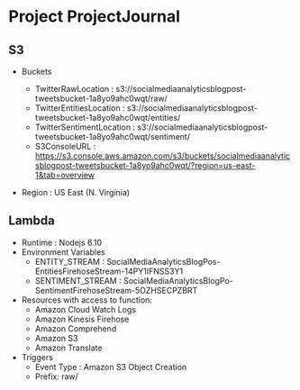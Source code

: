 # Project ProjectJournal



## S3
* Buckets
  * TwitterRawLocation : s3://socialmediaanalyticsblogpost-tweetsbucket-1a8yo9ahc0wqt/raw/
  * TwitterEntitiesLocation : s3://socialmediaanalyticsblogpost-tweetsbucket-1a8yo9ahc0wqt/entities/
  * TwitterSentimentLocation : s3://socialmediaanalyticsblogpost-tweetsbucket-1a8yo9ahc0wqt/sentiment/
  * S3ConsoleURL : https://s3.console.aws.amazon.com/s3/buckets/socialmediaanalyticsblogpost-tweetsbucket-1a8yo9ahc0wqt/?region=us-east-1&tab=overview

* Region : US East (N. Virginia)

## Lambda
* Runtime : Nodejs 6.10
* Environment Variables
  * ENTITY_STREAM : SocialMediaAnalyticsBlogPos-EntitiesFirehoseStream-14PY1IFNSS3Y1
  * SENTIMENT_STREAM : SocialMediaAnalyticsBlogPo-SentimentFirehoseStream-5OZHSECPZBRT
* Resources with access to function:
  * Amazon Cloud Watch Logs
  * Amazon Kinesis Firehose
  * Amazon Comprehend
  * Amazon S3
  * Amazon Translate
* Triggers
  * Event Type : Amazon S3 Object Creation
  * Prefix: raw/
